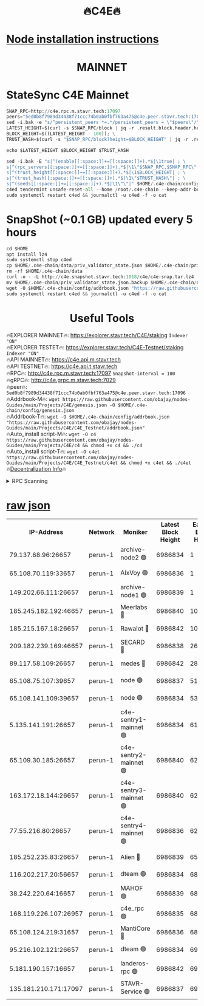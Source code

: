 <h1 align="center"> 🔥C4E🔥</h1>

[Node installation instructions](https://github.com/obajay/nodes-Guides/tree/main/Projects/C4E)
=

<h1 align="center"> MAINNET</h1>

# StateSync C4E Mainnet
```python
SNAP_RPC=http://c4e.rpc.m.stavr.tech:17097
peers="5ed0b8f7989d34438f71ccc74b0ab0fbf763a475@c4e.peer.stavr.tech:17096"
sed -i.bak -e "s/^persistent_peers *=.*/persistent_peers = \"$peers\"/" $HOME/.c4e-chain/config/config.toml
LATEST_HEIGHT=$(curl -s $SNAP_RPC/block | jq -r .result.block.header.height); \
BLOCK_HEIGHT=$((LATEST_HEIGHT - 100)); \
TRUST_HASH=$(curl -s "$SNAP_RPC/block?height=$BLOCK_HEIGHT" | jq -r .result.block_id.hash)

echo $LATEST_HEIGHT $BLOCK_HEIGHT $TRUST_HASH

sed -i.bak -E "s|^(enable[[:space:]]+=[[:space:]]+).*$|\1true| ; \
s|^(rpc_servers[[:space:]]+=[[:space:]]+).*$|\1\"$SNAP_RPC,$SNAP_RPC\"| ; \
s|^(trust_height[[:space:]]+=[[:space:]]+).*$|\1$BLOCK_HEIGHT| ; \
s|^(trust_hash[[:space:]]+=[[:space:]]+).*$|\1\"$TRUST_HASH\"| ; \
s|^(seeds[[:space:]]+=[[:space:]]+).*$|\1\"\"|" $HOME/.c4e-chain/config/config.toml
c4ed tendermint unsafe-reset-all --home /root/.c4e-chain --keep-addr-book
sudo systemctl restart c4ed && journalctl -u c4ed -f -o cat
```
# SnapShot (~0.1 GB) updated every 5 hours
```python
cd $HOME
apt install lz4
sudo systemctl stop c4ed
cp $HOME/.c4e-chain/data/priv_validator_state.json $HOME/.c4e-chain/priv_validator_state.json.backup
rm -rf $HOME/.c4e-chain/data
curl -o - -L http://c4e.snapshot.stavr.tech:1018/c4e/c4e-snap.tar.lz4 | lz4 -c -d - | tar -x -C $HOME/.c4e-chain --strip-components 2
mv $HOME/.c4e-chain/priv_validator_state.json.backup $HOME/.c4e-chain/data/priv_validator_state.json
wget -O $HOME/.c4e-chain/config/addrbook.json "https://raw.githubusercontent.com/obajay/nodes-Guides/main/Projects/C4E/addrbook.json"
sudo systemctl restart c4ed && journalctl -u c4ed -f -o cat
```
 <h1 align="center"> Useful Tools</h1>

🔥EXPLORER MAINNET🔥:  https://explorer.stavr.tech/C4E/staking            `Indexer "ON"` \
🔥EXPLORER TESTET🔥:   https://explorer.stavr.tech/C4E-Testnet/staking     `Indexer "ON"` \
🔥API MAINNET🔥:       https://c4e.api.m.stavr.tech \
🔥API TESTNET🔥:       https://c4e.api.t.stavr.tech \
🔥RPC🔥:               http://c4e.rpc.m.stavr.tech:17097                  `Snapshot-interval = 100` \
🔥gRPC🔥:              http://c4e.grpc.m.stavr.tech:7029 \
🔥peer🔥:              `5ed0b8f7989d34438f71ccc74b0ab0fbf763a475@c4e.peer.stavr.tech:17096` \
🔥Addrbook-M🔥:    ```wget https://raw.githubusercontent.com/obajay/nodes-Guides/main/Projects/C4E/genesis.json -O $HOME/.c4e-chain/config/genesis.json``` \
🔥Addrbook-T🔥:    ```wget -O $HOME/.c4e-chain/config/addrbook.json "https://raw.githubusercontent.com/obajay/nodes-Guides/main/Projects/C4E/C4E_Testnet/addrbook.json"``` \
🔥Auto_install script-M🔥: ```wget -O c4 https://raw.githubusercontent.com/obajay/nodes-Guides/main/Projects/C4E/c4 && chmod +x c4 && ./c4``` \
🔥Auto_install script-T🔥: ```wget -O c4et https://raw.githubusercontent.com/obajay/nodes-Guides/main/Projects/C4E/C4E_Testnet/c4et && chmod +x c4et && ./c4et``` \
🔥[Decentralization Info](https://github.com/obajay/StateSync-snapshots/tree/main/Projects/C4E/Decentralization)🔥




<details>
<summary>RPC Scanning</summary>

<h2 align="center"> We scan nodes in real time every 4 hours. And we provide the final result of RPC endpoints.
We cannot influence the operation of these nodes in any way. </h2>


```python
If Voting Power is higher than 0 --> then the Node is a validator of the network and may be subject to attack and be a potential threat to the chain.
```
```python
We marked such validators with a red symbol
```

</details>

[raw json](https://rpc-check.c4e.stavr.tech/c4e/rpc-c4e-result.json)
=



<table><tr><th>IP-Address</th><th>Network</th><th>Moniker</th><th>Latest Block Height</th><th>Earliest Block Height</th><th>Catching Up</th><th>Tx Index</th><th>Voting Power</th><th>Scan Time</th></tr><tr><td>79.137.68.96:26657</td><td>perun-1</td><td>archive-node2 🟢</td><td>6986834</td><td>1</td><td>False</td><td>on</td><td>0</td><td>2024-02-01T14:13:13.847894887UTC</td></tr><tr><td>65.108.70.119:33657</td><td>perun-1</td><td>AlxVoy 🟢</td><td>6986836</td><td>1</td><td>False</td><td>on</td><td>0</td><td>2024-02-01T14:13:28.088327963UTC</td></tr><tr><td>149.202.66.111:26657</td><td>perun-1</td><td>archive-node1 🟢</td><td>6986839</td><td>1</td><td>False</td><td>on</td><td>0</td><td>2024-02-01T14:13:44.258359951UTC</td></tr><tr><td>185.245.182.192:46657</td><td>perun-1</td><td>Meerlabs 🔴</td><td>6986840</td><td>1051501</td><td>False</td><td>on</td><td>527310</td><td>2024-02-01T14:13:51.525889324UTC</td></tr><tr><td>185.215.167.18:26657</td><td>perun-1</td><td>Rawalot 🔴</td><td>6986842</td><td>1090501</td><td>False</td><td>on</td><td>701423</td><td>2024-02-01T14:14:03.590200141UTC</td></tr><tr><td>209.182.239.169:46657</td><td>perun-1</td><td>SECARD 🔴</td><td>6986838</td><td>2616101</td><td>False</td><td>off</td><td>1136703</td><td>2024-02-01T14:13:39.405384773UTC</td></tr><tr><td>89.117.58.109:26657</td><td>perun-1</td><td>medes 🔴</td><td>6986842</td><td>2826001</td><td>False</td><td>off</td><td>1484927</td><td>2024-02-01T14:13:58.757616148UTC</td></tr><tr><td>65.108.75.107:39657</td><td>perun-1</td><td>node 🟢</td><td>6986837</td><td>5198801</td><td>False</td><td>on</td><td>0</td><td>2024-02-01T14:13:30.532128343UTC</td></tr><tr><td>65.108.141.109:39657</td><td>perun-1</td><td>node 🟢</td><td>6986834</td><td>5303301</td><td>False</td><td>on</td><td>0</td><td>2024-02-01T14:13:16.278626567UTC</td></tr><tr><td>5.135.141.191:26657</td><td>perun-1</td><td>c4e-sentry1-mainnet 🟢</td><td>6986834</td><td>6198001</td><td>False</td><td>on</td><td>0</td><td>2024-02-01T14:13:12.752398474UTC</td></tr><tr><td>65.109.30.185:26657</td><td>perun-1</td><td>c4e-sentry2-mainnet 🟢</td><td>6986840</td><td>6238301</td><td>False</td><td>on</td><td>0</td><td>2024-02-01T14:13:51.161686868UTC</td></tr><tr><td>163.172.18.144:26657</td><td>perun-1</td><td>c4e-sentry3-mainnet 🟢</td><td>6986840</td><td>6239001</td><td>False</td><td>on</td><td>0</td><td>2024-02-01T14:13:52.302006087UTC</td></tr><tr><td>77.55.216.80:26657</td><td>perun-1</td><td>c4e-sentry4-mainnet 🟢</td><td>6986836</td><td>6241001</td><td>False</td><td>on</td><td>0</td><td>2024-02-01T14:13:27.673434087UTC</td></tr><tr><td>185.252.235.83:26657</td><td>perun-1</td><td>Alien 🔴</td><td>6986839</td><td>6502501</td><td>False</td><td>on</td><td>1136703</td><td>2024-02-01T14:13:44.608661624UTC</td></tr><tr><td>116.202.217.20:56657</td><td>perun-1</td><td>dteam 🟢</td><td>6986834</td><td>6800901</td><td>False</td><td>on</td><td>0</td><td>2024-02-01T14:13:13.031973062UTC</td></tr><tr><td>38.242.220.64:16657</td><td>perun-1</td><td>MAHOF 🟢</td><td>6986839</td><td>6885501</td><td>False</td><td>on</td><td>0</td><td>2024-02-01T14:13:41.888633122UTC</td></tr><tr><td>168.119.226.107:26957</td><td>perun-1</td><td>c4e_rpc 🟢</td><td>6986835</td><td>6886835</td><td>False</td><td>on</td><td>0</td><td>2024-02-01T14:13:20.660432154UTC</td></tr><tr><td>65.108.124.219:31657</td><td>perun-1</td><td>MantiCore 🔴</td><td>6986836</td><td>6886836</td><td>False</td><td>off</td><td>193345</td><td>2024-02-01T14:13:27.216364487UTC</td></tr><tr><td>95.216.102.121:26657</td><td>perun-1</td><td>dteam 🟢</td><td>6986834</td><td>6972601</td><td>False</td><td>on</td><td>0</td><td>2024-02-01T14:13:13.424128777UTC</td></tr><tr><td>5.181.190.157:16657</td><td>perun-1</td><td>landeros-rpc 🟢</td><td>6986842</td><td>6980001</td><td>False</td><td>on</td><td>0</td><td>2024-02-01T14:14:03.237579110UTC</td></tr><tr><td>135.181.210.171:17097</td><td>perun-1</td><td>STAVR-Service 🟢</td><td>6986837</td><td>6986501</td><td>False</td><td>on</td><td>0</td><td>2024-02-01T14:13:30.885151869UTC</td></tr></table>
